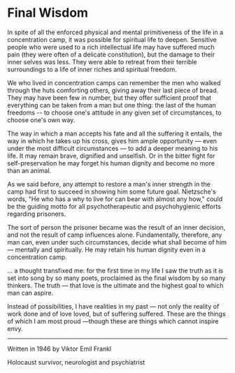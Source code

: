 # Final Wisdom


In spite of all the enforced physical and mental primitiveness of the life in a concentration camp, it was possible for spiritual life to deepen. Sensitive people who were used to a rich intellectual life may have suffered much pain (they were often of a delicate constitution), but the damage to their inner selves was less. They were able to retreat from their terrible surroundings to a life of inner riches and spiritual freedom.‎


We who lived in concentration camps can remember the men who walked through the huts comforting others, giving away their last piece of bread. They may have been few in number, but they offer sufficient proof that everything can be taken from a man but one thing: the last of the human freedoms -- to choose one's attitude in any given set of circumstances, to choose one's own way.


The way in which a man accepts his fate and all the suffering it entails, the way in which he takes up his cross, gives him ample opportunity — even under the most difficult circumstances — to add a deeper meaning to his life. It may remain brave, dignified and unselfish. Or in the bitter fight for self-preservation he may forget his human dignity and become no more than an animal.‎


As we said before, any attempt to restore a man's inner strength in the camp had first to succeed in showing him some future goal. Nietzsche's words, "He who has a why to live for can bear with almost any how," could be the guiding motto for all psychotherapeutic and psychohygienic efforts regarding prisoners.‎


The sort of person the prisoner became was the result of an inner decision, and not the result of camp influences alone. Fundamentally, therefore, any man can, even under such circumstances, decide what shall become of him — mentally and spiritually. He may retain his human dignity even in a concentration camp.‎


... a thought transfixed me: for the first time in my life I saw the truth as it is set into song by so many poets, proclaimed as the final wisdom by so many thinkers. The truth — that love is the ultimate and the highest goal to which man can aspire.‎


Instead of possibilities, I have realities in my past — not only the reality of work done and of love loved, but of suffering suffered. These are the things of which I am most proud —though these are things which cannot inspire envy.‎


----


Written in 1946 by Viktor Emil Frankl

Holocaust survivor, neurologist and psychiatrist

